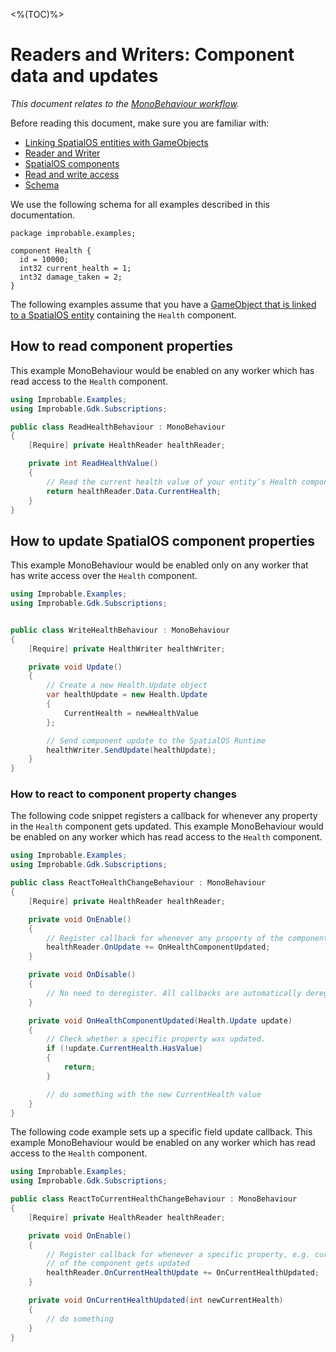 [//]: # (Doc of docs reference 6.2)
[//]: # (TODO - Tech writer pass)
[//]: # (TODO - Remove “> Currently updating any field of the component will trigger the callback for all <component property name>Updated`.” line if if this PR gets merged in: https://github.com/spatialos/UnityGDK/pull/438 )

<%(TOC)%>
# Readers and Writers: Component data and updates
_This document relates to the [MonoBehaviour workflow](\{\{urlRoot\}\}/reference/workflows/which-workflow#spatialos-entities)._

Before reading this document, make sure you are familiar with:

* [Linking SpatialOS entities with GameObjects](\{\{urlRoot\}\}/reference/workflows/monobehaviour/linking/spatialos-entities)
* [Reader and Writer](\{\{urlRoot\}\}/reference/workflows/monobehaviour/interaction/reader-writers/index)
* [SpatialOS components](\{\{urlRoot\}\}/reference/glossary#spatialos-component)
* [Read and write access](\{\{urlRoot\}\}/reference/glossary#authority)
* [Schema](\{\{urlRoot\}\}/reference/glossary#schema)


We use the following schema for all examples described in this documentation.

```
package improbable.examples;

component Health {
  id = 10000;
  int32 current_health = 1;
  int32 damage_taken = 2;
}
```

The following examples assume that you have a [GameObject that is linked to a SpatialOS entity](\{\{urlRoot\}\}/reference/workflows/monobehaviour/linking/spatialos-entities) containing the `Health` component.

## How to read component properties

This example MonoBehaviour would be enabled on any worker which has read access to the `Health` component.

```csharp
using Improbable.Examples;
using Improbable.Gdk.Subscriptions;

public class ReadHealthBehaviour : MonoBehaviour
{
    [Require] private HealthReader healthReader;

    private int ReadHealthValue()
    {
        // Read the current health value of your entity’s Health component.
        return healthReader.Data.CurrentHealth;
    }
}
```

## How to update SpatialOS component properties

This example MonoBehaviour would be enabled only on any worker that has write access over the `Health` component.

```csharp
using Improbable.Examples;
using Improbable.Gdk.Subscriptions;


public class WriteHealthBehaviour : MonoBehaviour
{
    [Require] private HealthWriter healthWriter;

    private void Update()
    {
        // Create a new Health.Update object
        var healthUpdate = new Health.Update
        {
            CurrentHealth = newHealthValue
        };

        // Send component update to the SpatialOS Runtime
        healthWriter.SendUpdate(healthUpdate);
    }
}
```

### How to react to component property changes

The following code snippet registers a callback for whenever any property in the `Health` component gets updated.
This example MonoBehaviour would be enabled on any worker which has read access to the `Health` component.

```csharp
using Improbable.Examples;
using Improbable.Gdk.Subscriptions;

public class ReactToHealthChangeBehaviour : MonoBehaviour
{
    [Require] private HealthReader healthReader;

    private void OnEnable()
    {
        // Register callback for whenever any property of the component gets updated
        healthReader.OnUpdate += OnHealthComponentUpdated;
    }

    private void OnDisable()
    {
        // No need to deregister. All callbacks are automatically deregistered.
    }

    private void OnHealthComponentUpdated(Health.Update update)
    {
        // Check whether a specific property was updated.
        if (!update.CurrentHealth.HasValue)
        {
            return;
        }

        // do something with the new CurrentHealth value
    }
}
```

The following code example sets up a specific field update callback.
This example MonoBehaviour would be enabled on any worker which has read access to the `Health` component.

```csharp
using Improbable.Examples;
using Improbable.Gdk.Subscriptions;

public class ReactToCurrentHealthChangeBehaviour : MonoBehaviour
{
    [Require] private HealthReader healthReader;

    private void OnEnable()
    {
        // Register callback for whenever a specific property, e.g. current_health,
        // of the component gets updated
        healthReader.OnCurrentHealthUpdate += OnCurrentHealthUpdated;
    }

    private void OnCurrentHealthUpdated(int newCurrentHealth)
    {
        // do something
    }
}
```
